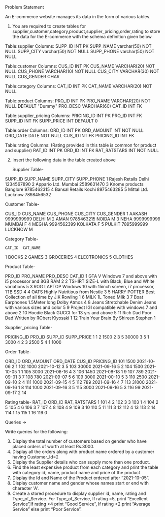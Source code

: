 Problem Statement 

An E-commerce website manages its data in the form of various tables.

1)	You are required to create tables for supplier,customer,category,product,supplier_pricing,order,rating to store the data for the E-commerce with the schema definition given below.

Table:supplier
Columns:
SUPP_ID	INT PK
SUPP_NAME	varchar(50) NOT NULL
SUPP_CITY	varchar(50)
NOT NULL
SUPP_PHONE	varchar(50) NOT NULL

Table:customer
Columns:
CUS_ID	INT PK
CUS_NAME	VARCHAR(20) NOT NULL
CUS_PHONE	VARCHAR(10) NOT NULL
CUS_CITY	VARCHAR(30) NOT NULL
CUS_GENDER	CHAR

Table:category
Columns:
CAT_ID	INT PK
CAT_NAME	VARCHAR(20) NOT NULL

Table:product
Columns:
PRO_ID	INT PK
PRO_NAME	VARCHAR(20) NOT NULL DEFAULT "Dummy"
PRO_DESC	VARCHAR(60)
CAT_ID	INT FK

Table:supplier_pricing
Columns:
PRICING_ID	INT PK
PRO_ID	INT FK
SUPP_ID	INT FK
SUPP_PRICE	INT DEFAULT 0

Table:order
Columns: 
ORD_ID	INT PK
ORD_AMOUNT	INT 
NOT NULL
ORD_DATE	DATE 
NOT NULL
CUS_ID	INT FK
PRICING_ID	INT FK


Table:rating
Columns: (Rating provided in this table is common for product and supplier)
RAT_ID	INT PK
ORD_ID	INT FK
RAT_RATSTARS	INT 
NOT NULL


2)	Insert the following data in the table created above
  	 
	Supplier Table-

SUPP_ID	SUPP_NAME		SUPP_CITY	SUPP_PHONE
1		Rajesh Retails		Delhi		1234567890
2		Appario Ltd.		Mumbai	2589631470
3		Knome products	Banglore	9785462315
4		Bansal Retails		Kochi		8975463285
5		Mittal Ltd.		Lucknow	7898456532


Customer Table-

CUS_ID	CUS_NAME	CUS_PHONE	CUS_CITY	CUS_GENDER
1		AAKASH	9999999999	DELHI			M
2		AMAN		9785463215	NOIDA			M
3		NEHA		9999999999	MUMBAI		F
4		MEGHA	9994562399	KOLKATA		F
5		PULKIT	7895999999	LUCKNOW		M

Category Table-

	CAT_ID	CAT_NAME
1		BOOKS
2		GAMES
3		GROCERIES
4		ELECTRONICS
5		CLOTHES
	
Product Table-

PRO_ID	PRO_NAME		PRO_DESC								CAT_ID
1		GTA V			Windows 7 and above with i5 processor and 8GB RAM		2
2		TSHIRT		SIZE-L with Black, Blue and White variations			5
3		ROG LAPTOP		Windows 10 with 15inch screen, i7 processor, 1TB SSD		4
4		OATS			Highly Nutritious from Nestle						3
5		HARRY POTTER	Best Collection of all time by J.K Rowling				1
6		MILK			1L Toned MIlk								3
7		Boat Earphones	1.5Meter long Dolby Atmos						4
8		Jeans			Stretchable Denim Jeans with various sizes and color		5
9		Project IGI		compatible with windows 7 and above				2
10		Hoodie			Black GUCCI for 13 yrs and above					5
11		Rich Dad Poor Dad	Written by RObert Kiyosaki						1
12		Train Your Brain	By Shireen Stephen							1


Supplier_pricing Table-

PRICING_ID	PRO_ID	SUPP_ID	SUPP_PRICE
1		1			2	1500
2		3			5	30000
3		5			1	3000
4		2			3	2500
5		4			1	1000

Order Table-

ORD_ID	ORD_AMOUNT	ORD_DATE	CUS_ID	PRICING_ID
101			1500		2021-10-06	2		1
102			1000		2021-10-12	3		5
103			30000		2021-09-16	5		2
104			1500		2021-10-05	1		1
105			3000		2021-08-16	4		3
106			1450		2021-08-18	1		9
107			789		2021-09-01	3		7
108			780		2021-09-07	5		6
109			3000		2021-00-10	5		3
110			2500		2021-09-10	2		4
111			1000		2021-09-15	4		5
112			789		2021-09-16	4		7
113			31000		2021-09-16	1		8
114			1000		2021-09-16	3		5
115			3000		2021-09-16	5		3
116			99		2021-09-17	2		14

Rating table-
RAT_ID	ORD_ID	RAT_RATSTARS
1		101		4
2		102		3
3		103		1
4		104		2
5		105		4
6		106		3
7		107		4
8		108		4
9		109		3
10		110		5
11		111		3
12		112		4
13		113		2
14		114		1
15		115		1
16		116		0


Queries →

Write queries for the following:

3)	Display the total number of customers based on gender who have placed orders of worth at least Rs.3000.
4)	Display all the orders along with product name ordered by a customer having Customer_Id=2
5)	Display the Supplier details who can supply more than one product.
6)	Find the least expensive product from each category and print the table with category id, name, product name and price of the product
7)	Display the Id and Name of the Product ordered after “2021-10-05”.
8)	Display customer name and gender whose names start or end with character 'A'.
9)	Create a stored procedure to display supplier id, name, rating and Type_of_Service. For Type_of_Service, If rating =5, print “Excellent Service”,If rating >4 print “Good Service”, If rating >2 print “Average Service” else print “Poor Service”.
 
